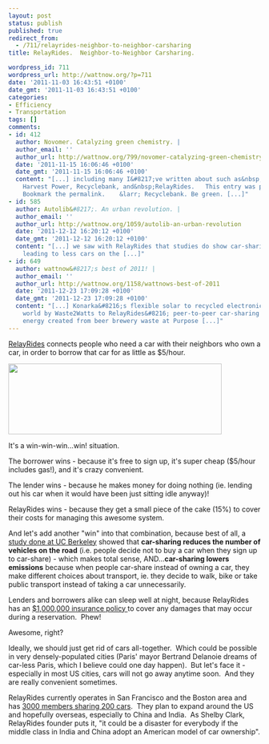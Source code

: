 ```yaml
---
layout: post
status: publish
published: true
redirect_from:
  - /711/relayrides-neighbor-to-neighbor-carsharing
title: RelayRides.  Neighbor-to-Neighbor Carsharing.

wordpress_id: 711
wordpress_url: http://wattnow.org/?p=711
date: '2011-11-03 16:43:51 +0100'
date_gmt: '2011-11-03 16:43:51 +0100'
categories:
- Efficiency
- Transportation
tags: []
comments:
- id: 412
  author: Novomer. Catalyzing green chemistry. |
  author_email: ''
  author_url: http://wattnow.org/799/novomer-catalyzing-green-chemistry
  date: '2011-11-15 16:06:46 +0100'
  date_gmt: '2011-11-15 16:06:46 +0100'
  content: "[...] including many I&#8217;ve written about such as&nbsp;1366, Opower,
    Harvest Power, Recyclebank, and&nbsp;RelayRides.   This entry was posted in Uncategorized.
    Bookmark the permalink.    &larr; Recyclebank. Be green. [...]"
- id: 585
  author: Autolib&#8217;. An urban revolution. |
  author_email: ''
  author_url: http://wattnow.org/1059/autolib-an-urban-revolution
  date: '2011-12-12 16:20:12 +0100'
  date_gmt: '2011-12-12 16:20:12 +0100'
  content: "[...] we saw with RelayRides that studies do show car-sharing programs
    leading to less cars on the [...]"
- id: 649
  author: wattnow&#8217;s best of 2011! |
  author_email: ''
  author_url: http://wattnow.org/1158/wattnows-best-of-2011
  date: '2011-12-23 17:09:28 +0100'
  date_gmt: '2011-12-23 17:09:28 +0100'
  content: "[...] Konarka&#8216;s flexible solar to recycled electronics for the developing
    world by Waste2Watts to RelayRides&#8216; peer-to-peer car-sharing program to
    energy created from beer brewery waste at Purpose [...]"
---
```

<p><a href="https://relayrides.com/">RelayRides</a>&nbsp;connects people who need a car with their neighbors who own a car, in order to borrow that car for as little as $5/hour.</p>
<p><a href="{{ 'assets/from-wordpress/uploads/2011/11/relay-rides.png' | relative_url }}"><img class="alignleft size-full wp-image-712" title="relay rides" src="{{ 'assets/from-wordpress/uploads/2011/11/relay-rides.png' | relative_url }}" alt="" width="426" height="141" /></a></p>

<p>It's a win-win-win...win! situation.</p>
<p>The borrower wins - because it's free to sign up, it's super cheap ($5/hour includes gas!), and it's crazy convenient.</p>
<p>The lender wins - because he makes money for doing nothing (ie. lending out his car when it would have been just sitting idle anyway)!</p>
<p>RelayRides wins - because they get a small piece of the cake (15%) to cover their costs for managing this awesome system.</p>
<p>And let's add another "win" into that combination, because best of all, a <a href="http://www.citycarshare.org/pressrelease_01-12-04.do">study done at UC Berkeley</a> showed that <strong>car-sharing reduces the number of vehicles on the road</strong> (i.e. people decide not to buy a car when they sign up to car-share) - which makes total sense, AND...<strong>car-sharing lowers emissions</strong> because when people car-share instead of owning a car, they make different choices about transport, ie. they decide to walk, bike or take public transport instead of taking a car unnecessarily.</p>
<p>Lenders and borrowers alike can sleep well at night, because RelayRides has an <a href="https://relayrides.com/borrowers/common-questions">$1,000,000 insurance policy </a>to cover any damages that may occur during a reservation. &nbsp;Phew!</p>
<p>Awesome, right?</p>
<p>Ideally, we should just get rid of cars all-together. &nbsp;Which could be possible in very densely-populated cities (Paris' mayor Bertrand Delanoie dreams of car-less Paris, which I believe could one day happen). &nbsp;But let's face it - especially in most US cities, cars will not go away anytime soon. &nbsp;And they are really convenient sometimes.</p>
<p>RelayRides currently operates in San Francisco and the Boston area and has&nbsp;<a href="http://www.guardian.co.uk/sustainable-business/carbon-reduction-sustainable-car-sharing">3000 members sharing 200 cars</a>. &nbsp;They plan to expand around the US and hopefully overseas, especially to China and India. &nbsp;As Shelby Clark, RelayRides founder puts it, "it could be a disaster for everybody if the middle class in India and China adopt an American model of car ownership".</p>
